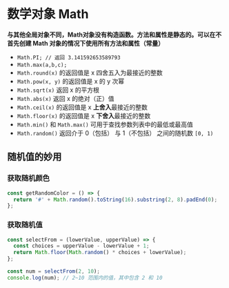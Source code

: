 # 数学对象 Math

**与其他全局对象不同，Math对象没有构造函数。方法和属性是静态的。可以在不首先创建 Math 对象的情况下使用所有方法和属性（常量）**

* `Math.PI; // 返回 3.141592653589793`
* `Math.max(a,b,c);`
* `Math.round(x)` 的返回值是 x 四舍五入为最接近的整数
* `Math.pow(x, y)` 的返回值是 x 的 y 次幂
* `Math.sqrt(x)` 返回 x 的平方根
* `Math.abs(x)` 返回 x 的绝对（正）值
* `Math.ceil(x)` 的返回值是 x **上舍入**最接近的整数
* `Math.floor(x)` 的返回值是 x **下舍入**最接近的整数
* `Math.min()` 和 `Math.max()` 可用于查找参数列表中的最低或最高值
* `Math.random()` 返回介于 0（包括） 与 1（不包括） 之间的随机数 `[0, 1)`

## 随机值的妙用

### 获取随机颜色

```javascript
const getRandomColor = () => {
  return '#' + Math.random().toString(16).substring(2, 8).padEnd(0);
};
```

### 获取随机值

```javascript
const selectFrom = (lowerValue, upperValue) => {
  const choices = upperValue - lowerValue + 1;
  return Math.floor(Math.random() * choices + lowerValue);
};

const num = selectFrom(2, 10);
console.log(num); // 2~10 范围内的值，其中包含 2 和 10
```

